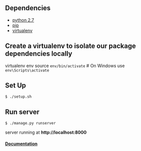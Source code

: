 ## Dependencies
 * [python 2.7](https://www.python.org/downloads/)
 * [pip](http://www.pip-installer.org/en/latest/installing.html)
 * [virtualenv](http://www.virtualenv.org/en/latest/)

## Create a virtualenv to isolate our package dependencies locally
virtualenv env
source `env/bin/activate`  # On Windows use `env\Scripts\activate`


## Set Up
  `$ ./setup.sh`
  
## Run server
  `$ ./manage.py runserver`
  
  server running at **http://localhost:8000**
  
#### [Documentation](https://github.com/russelmahmud/ecommerce-example/wiki)

